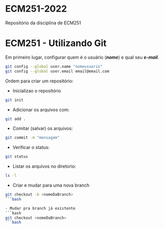 # ECM251-2022
Repositório da disciplina de ECM251

# ECM251 - Utilizando Git

Em primeiro lugar, configurar quem é o usuário (***nome***) e qual seu ***e-mail***.

```bash
git config --global user.name "nomeusuario"
git config --global user.email email@email.com
```

Ordem para criar um repositório:
- Inicializao o reposítório
```bash
git init
```

- Adicionar os arquivos com:
```bash
git add .
```

- Comitar (salvar) os arquivos:
```bash
git commit -m "mensagem"
```

- Verificar o status:
```bash
git status
```

- Listar os arquivos no diretorio:
```bash
ls -l
```

- Criar e mudar para uma nova branch
```bash
git checkout -b <nomeDaBranch>
```bash

- Mudar pra branch já existente
```bash
git checkout <nomeDaBranch>
```bash
